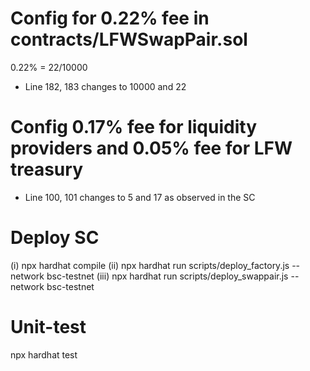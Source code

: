 # Config for 0.22% fee in contracts/LFWSwapPair.sol

0.22% = 22/10000

+ Line 182, 183 changes to 10000 and 22

# Config 0.17% fee for liquidity providers and 0.05% fee for LFW treasury

+ Line 100, 101 changes to 5 and 17 as observed in the SC


# Deploy SC
(i)   npx hardhat compile
(ii)  npx hardhat run scripts/deploy_factory.js --network bsc-testnet
(iii) npx hardhat run scripts/deploy_swappair.js --network bsc-testnet

# Unit-test
npx hardhat test

